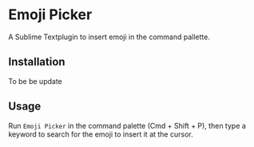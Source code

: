 # Emoji Picker

A Sublime Textplugin to insert emoji in the command pallette.

## Installation
To be be update

## Usage

Run ``Emoji Picker`` in the command palette (Cmd + Shift + P), then type a keyword to search for the emoji to insert it at the cursor. 
